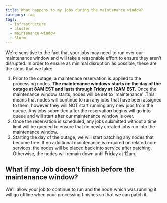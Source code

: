 ```yaml
---
title: What happens to my jobs during the maintenance window?
category: faq
tags:
  - infrastructure
  - cluster
  - maintenance-window
  - Slurm
---
```


We're sensitive to the fact that your jobs may need to run over our maintenance window and will take a reasonable effort to ensure they aren't disrupted. In order to ensure as minimal disruption as possible, these are the steps that we take:

1. Prior to the outage, a maintenace reservation is applied to the processing nodes. **The maintenance windows starts on the day of the outage at 8AM EST and lasts through Friday at 12AM EST.** Once the maintenance window starts, nodes will be set to 'maintenance' .This means that nodes will continue to run any jobs that have been assigned to them, however they will NOT start running any new jobs from the queue. Any jobs submitted after the reservation begins will go into queue and will start after our maintenance window is over.
2. Once the reservation is scheduled, any jobs submitted without a time limit will be queued to ensure that no newly created jobs run into the maintenance window.
3. Starting the day of the outage, we will start patching any nodes that become free. If no additional maintenance is required on related core services, the nodes will be placed back into service after patching. Otherwise, the nodes will remain down until Friday at 12am.

## What if my Job doesn't finish before the maintenance window?

We'll allow your job to continue to run and the node which was running it will go offline when your processing finishes so that we can patch it.
